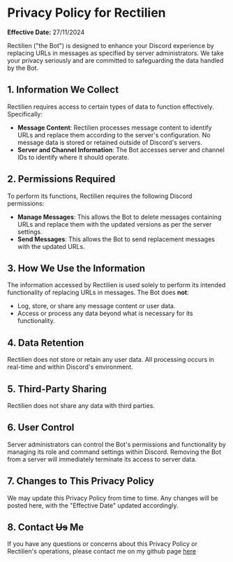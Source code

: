 # Privacy Policy for Rectilien

**Effective Date:** 27/11/2024

Rectilien ("the Bot") is designed to enhance your Discord experience by replacing URLs in messages as specified by server administrators. We take your privacy seriously and are committed to safeguarding the data handled by the Bot.

## 1. Information We Collect
Rectilien requires access to certain types of data to function effectively. Specifically:

- **Message Content**: Rectilien processes message content to identify URLs and replace them according to the server's configuration. No message data is stored or retained outside of Discord's servers.
- **Server and Channel Information**: The Bot accesses server and channel IDs to identify where it should operate.

## 2. Permissions Required
To perform its functions, Rectilien requires the following Discord permissions:

- **Manage Messages**: This allows the Bot to delete messages containing URLs and replace them with the updated versions as per the server settings.
- **Send Messages**: This allows the Bot to send replacement messages with the updated URLs.

## 3. How We Use the Information
The information accessed by Rectilien is used solely to perform its intended functionality of replacing URLs in messages. The Bot does **not**:

- Log, store, or share any message content or user data.
- Access or process any data beyond what is necessary for its functionality.

## 4. Data Retention
Rectilien does not store or retain any user data. All processing occurs in real-time and within Discord's environment.

## 5. Third-Party Sharing
Rectilien does not share any data with third parties.

## 6. User Control
Server administrators can control the Bot's permissions and functionality by managing its role and command settings within Discord. Removing the Bot from a server will immediately terminate its access to server data.

## 7. Changes to This Privacy Policy
We may update this Privacy Policy from time to time. Any changes will be posted here, with the "Effective Date" updated accordingly.

## 8. Contact ~~Us~~ Me
If you have any questions or concerns about this Privacy Policy or Rectilien's operations, please contact me on my github page [here](https://github.com/Papaella)
